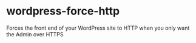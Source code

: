 wordpress-force-http
====================

Forces the front end of your WordPress site to HTTP when you only want the Admin over HTTPS
